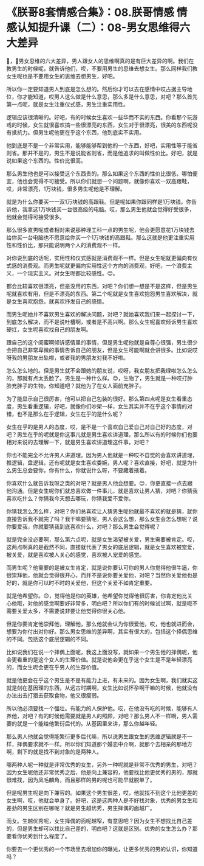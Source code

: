 # 《朕哥8套情感合集》：08.朕哥情感 情感认知提升课（二）：08-男女思维得六大差异

🎼，🎼男女思维的六大差异，男人跟女人的思维啊真的是有巨大差异的啊。我们在教男生的时候呢，就告诉他们，哎，不要用男生的思维去想女生。那么同样我们教女生呢也是不要用女生的思维去想男生，好吧。

所以你一定要知道男人到底是怎么想的。然后你才可以去在感情中哎占据主导地位，你才能知道，哎男人这么做是什么意思，那么多是什么意思，对吧？那么首先第一点呢，就是女生注重仪式感，男生注重实用性。

逻辑应该很清晰的。好吧，有的时候女生喜欢一些华而不实的东西。你看那个玩游戏的时候，女生就很喜欢搞一些很漂亮的东西，女生对于很漂亮，很美的东西呢没有抵抗力。但男生呢他更在乎这个东西，他到底实不实用。

他到底是不是一个非常实用，能够能够帮到他的一个东西，好吧，实用性等于能省则省。那并不是的，男生不是说能省则省，而是他追求的叫做性价比。好吧，就是说如果这个东西的。性价比很高。

那么男生他也是可以接受这个东西贵的。那么如果这个东西的性价比很低，哪怕便宜，他也会觉得不可接受。所以你们就想一个问题啊，就像你喜欢一双高跟鞋，哎，非常漂亮，1万块钱，很多男生呢他是不理解。

就是为什么你要买一一双1万块钱的高跟鞋。但是呢如果你跟同样是1万块钱。你告诉他，我拿这1万块钱买一台很高级的电脑。哎，那么男生他就会觉得好受很多，他就会觉得可接受很多。

那么很多直男呢或者相对来说那种理工科一点的男生呢，他会更愿意花1万块钱去给你买一台电脑也不愿意给你买一个1万块钱的高跟鞋。那么这就是他更注重实用性和性价比，那只能说明两个人的消费观不一样。

对你说到底的话呢，实用性和仪式感就是消费观不一样。但是女生呢就更偏向有仪式感的消费观。而男生呢就更偏向实用性这个方向的消费观，好吧，一个浪费主义，一个现实主义。对女生呢都比较感性。😊。

都会比较喜欢很漂亮，但是没用的东西，对吧？你们想一想是不是这样，但是男生呢就喜欢有用，但是不漂亮的东西。第二个呢就是女生喜欢抱怨男生喜欢解决，就是女生喜欢抱怨，就喜欢抒发自己的感情。

而男生呢她并不喜欢男生喜欢的解决问题，对吧？就她喜欢我们来一起探讨一下，到底怎么解决，而不是说吐槽啊，或者是不高兴啊。那么女生呢喜欢倾诉男生喜欢硬扛，女生呢喜欢找自己的朋友啊。

跟自己的这个闺蜜啊倾诉感情里的事情，但是男生呢他就是自尊心很强，男生很少会把自己非常卑微的事情告诉自己的朋友，但是女生可能啊就会讲很多。比如说哎呀我的男朋友出轨啦，或者我的男朋友对我不好啦。

怎么怎么地的。但是男生就不会跟她的朋友说，哎呀，我女朋友把我绿啦怎么怎么的，那就有点太丢脸了。男生是一种什么样。😊，生物了，男生就是一种哎打肿脸充胖子的生物，你知道吧？就他为了在女人面前充胖子。

为了能显示自己很厉害，他可以把自己包装的很好。那么第四点呢是女生看重态度，男生看重逻辑，好吧，就像你们吵架一样，女生其实并不在乎这个事情的对错，也不是那么在乎逻辑，女生在乎的是什么呢？

女生在乎的是男人的态度，哎，是不是一个喜欢自己爱自己对自己好的态度，对吧？男生在乎的呢就是你这事儿就是男生喜欢讲道理，那么所以有的时候你们也要相对来说的去理解一下，就是男生喜欢讲道理这件事，对吧？

你也不能完全不允许男人讲道理。因为男人他就是一种哎不自觉的会喜欢讲道理，推逻辑，盘逻辑，还有呢就是女生喜欢委婉，男人呢？喜欢直接，好吧，就是为什么男生总会要你，你有什么，你就说什么呀，不要藏着掖着。

你喜欢什么就告诉我呀之类的对吧？就是男人他会想要。😊，你更直接一点去跟他沟通。但是女生呢你们就总喜欢做一件事儿，就是喜欢让男人猜，对吧？你猜我喜欢吃什么？你猜我今天想去哪玩，你猜我爱不爱你。

你猜我怎么怎么样，对吧？你们总喜欢让人猜男生呢他就最不喜欢的就是猜，就你直接告诉我不就完了吗？我干嘛要猜呢，男人会这么想，那么女生会怎么想呢？说你要爱我，你就要猜我到底喜欢什么，对吧？那么男生会觉得呢？

就是完全没必要啊，那么第六点呢，就是女生渴望被关爱，男生需要被肯定。哎，这两点啊真的是截然不同，直接就代表了男女的底层逻辑，就是女生喜欢被宠爱，被关爱，就是喜欢被人关心的感觉，喜欢被人宠爱的感觉。

而男生呢？他需要的是被女生肯定，就是说你要认可你的男人你觉得他很牛逼，你很崇拜他，他就会觉得很开心，而并不是说你要关爱他，对吧？当然你关爱他也是好的，就是你可以时不时的关爱他，但这个关爱不如肯定重要。

就是他希望你。😊，觉得他是你的英雄，他希望你觉得他很厉害，你肯定他比关心他哦，对他的感觉啊要好非常多，明白吧？所以你们有的时候试试啊，就是呃不需要关爱太多，不需要说非要让他觉得你很关心他。

但是你要肯定他崇拜他，理解他，那么他就会认为你很爱他，哎，他也就进而会，想要为你付出对你好。那么男女思维的差异啊，其实有很大的，包括这个择偶思维的不同。包括这个底层逻辑的不同。

比如说我们在说一个择偶上面呢，我这上面没写，就如果一个男生他的择偶呢，他会更看重的是这个女人的生理价值。就是说他会更在乎这个女生是不是年轻漂亮的，而女生呢会更在乎男人的生存价值。

就是他更会在乎这个男生是不是有能力上进，有未来的。因为女生啊，我们就实这就是刻在基因理的东西，从远古时期啊，女生比如说怀孕啊干嘛的时候，他就没有办法出去打猎去获取食物，他又很瘦弱。

所以他必须要找一个强壮。有能力的人保护他。哎，在他没有吃的时候，能够有人养他，对吧？有的时候他需要就是男人的照顾，对吧？那么男人不一样啊，男人需要的就是一个能给他繁衍后代的。从基因里来讲，那么你越年轻。

那么男人他就会觉得能繁衍更多后代嘛，所以说男生跟女生的思维逻辑就是不一样，择偶要求就不一样。所以你们知道那个婚恋中介啊，就那个去相亲的那地方啊，剩下的就是找不到对象的是两种人。

哪两种人呢一种就是非常优秀的女生，另外一种呢就是非常不优秀的男生，对吧？因为女生呢他还非常优秀之后，他是向上兼容的，他要找比他更优秀的男的，那就很难找，因为凤毛麟角，而且那样的男的呢也可能早就脱单了。

但是呢男生呢是向下兼容的。如果这个男生很差，哎，他就找不到这个比他更差的女生啊，哎，他就会单身了。好吧，这是这两种人是不好找对象，优秀的男女生和差劲的男生区别在哪呢？就是男生越优秀，男生择偶的面越广。

而女。生越优秀呢，女生择偶的面呢越窄，有意思吧？因为女生不想找比自己差的，但是男生却可以找比自己差的，明白吧？这就是区别。优秀的女生怎么办？那要看你优秀到什么程度了。

你要去一个更优秀的一个市场里去增加你的曝光，让更多优秀的男的认识，你知道吗？